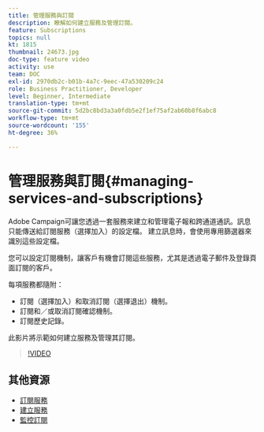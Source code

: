 ```yaml
---
title: 管理服務與訂閱
description: 瞭解如何建立服務及管理訂閱。
feature: Subscriptions
topics: null
kt: 1815
thumbnail: 24673.jpg
doc-type: feature video
activity: use
team: DOC
exl-id: 2970db2c-b01b-4a7c-9eec-47a530209c24
role: Business Practitioner, Developer
level: Beginner, Intermediate
translation-type: tm+mt
source-git-commit: 5d2bc8bd3a3a0fdb5e2f1ef75af2ab60b8f6abc8
workflow-type: tm+mt
source-wordcount: '155'
ht-degree: 36%

---
```


# 管理服務與訂閱{#managing-services-and-subscriptions}

Adobe Campaign可讓您透過一套服務來建立和管理電子報和跨通道通訊。訊息只能傳送給訂閱服務（選擇加入）的設定檔。 建立訊息時，會使用專用篩選器來識別這些設定檔。

您可以設定訂閱機制，讓客戶有機會訂閱這些服務，尤其是透過電子郵件及登錄頁面訂閱的客戶。

每項服務都隨附：

* 訂閱（選擇加入）和取消訂閱（選擇退出）機制。
* 訂閱和／或取消訂閱確認機制。
* 訂閱歷史記錄。

此影片將示範如何建立服務及管理其訂閱。

>[!VIDEO](https://video.tv.adobe.com/v/24673?quality=12)

## 其他資源

* [訂閱服務](https://docs.adobe.com/content/help/en/campaign-standard/using/managing-processes-and-data/data-management-activities/subscription-services.html)
* [建立服務](https://docs.adobe.com/content/help/en/campaign-standard/using/profiles-and-audiences/managing-subscriptions/creating-a-service.html)
* [監控訂閱](https://docs.adobe.com/content/help/en/campaign-standard/using/profiles-and-audiences/managing-subscriptions/monitoring-subscriptions.html)
